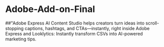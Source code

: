# Adobe-Add-on-Final

##"Adobe Express AI Content Studio helps creators turn ideas into scroll-stopping captions, hashtags, and CTAs—instantly, right inside Adobe Express and Looklytics: Instantly transform CSVs into AI-powered marketing tips.


